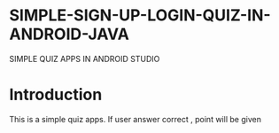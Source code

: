 # SIMPLE-SIGN-UP-LOGIN-QUIZ-IN-ANDROID-JAVA
SIMPLE QUIZ APPS IN ANDROID STUDIO

# Introduction
This is a simple quiz apps. 
If user answer correct , point will be given
